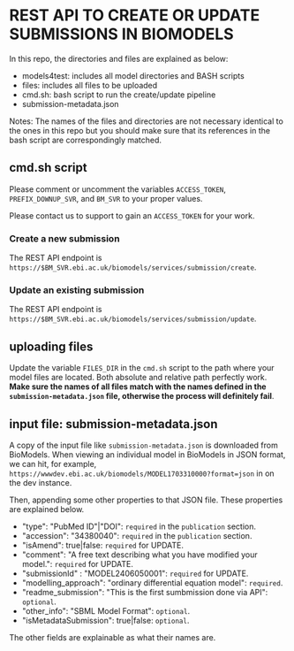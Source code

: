 # REST API TO CREATE OR UPDATE SUBMISSIONS IN BIOMODELS
In this repo, the directories and files are explained as below:

* models4test: includes all model directories and BASH scripts
* files: includes all files to be uploaded
* cmd.sh: bash script to run the create/update pipeline
* submission-metadata.json

Notes: The names of the files and directories are not necessary identical to the ones in this repo but you should make sure that its references in the bash script are correspondingly matched.

## cmd.sh script
Please comment or uncomment the variables `ACCESS_TOKEN`, `PREFIX_DOWNUP_SVR`, and `BM_SVR` to your proper values.

Please contact us to support to gain an `ACCESS_TOKEN` for your work.

### Create a new submission
The REST API endpoint is `https://$BM_SVR.ebi.ac.uk/biomodels/services/submission/create`.

### Update an existing submission
The REST API endpoint is  `https://$BM_SVR.ebi.ac.uk/biomodels/services/submission/update`.


## uploading files
Update the variable `FILES_DIR` in the `cmd.sh` script to the path where your model files are located. Both absolute and relative path perfectly work. <strong>Make sure the names of all files match with the names defined in the `submission-metadata.json` file, otherwise the process will definitely fail</strong>. 

## input file: submission-metadata.json
A copy of the input file like `submission-metadata.json` is downloaded from BioModels. When viewing an individual model in BioModels in JSON format, we can hit, for example, `https://wwwdev.ebi.ac.uk/biomodels/MODEL1703310000?format=json` in on the dev instance.

Then, appending some other properties to that JSON file. These properties are explained below.

- "type": "PubMed ID"|"DOI": `required` in the `publication` section.
- "accession": "34380040": `required` in the `publication` section.
- "isAmend": true|false: `required` for UPDATE.
- "comment": "A free text describing what you have modified your model.": `required` for UPDATE.
- "submissionId" : "MODEL2406050001": `required` for UPDATE.
- "modelling_approach": "ordinary differential equation model": `required`.
- "readme_submission": "This is the first sumbmission done via API": `optional`.
- "other_info": "SBML Model Format": `optional`.
- "isMetadataSubmission": true|false: `optional`.

The other fields are explainable as what their names are.